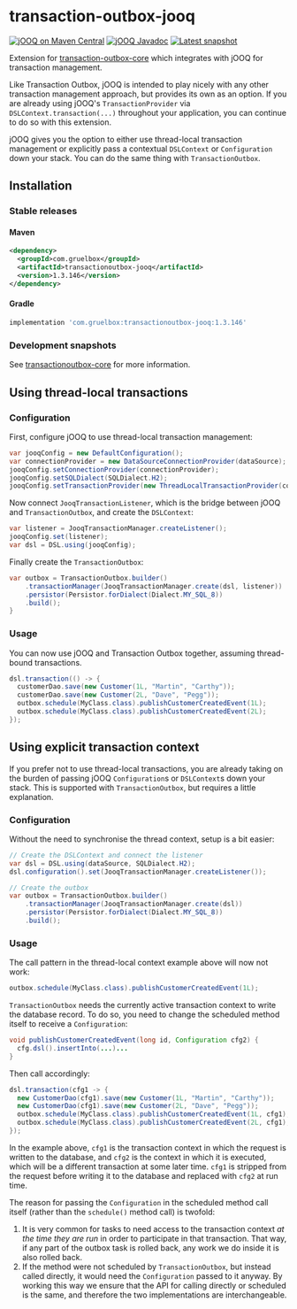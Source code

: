 # transaction-outbox-jooq

[![jOOQ on Maven Central](https://maven-badges.herokuapp.com/maven-central/com.gruelbox/transactionoutbox-jooq/badge.svg)](https://maven-badges.herokuapp.com/maven-central/com.gruelbox/transactionoutbox-jooq)
[![jOOQ Javadoc](https://www.javadoc.io/badge/com.gruelbox/transactionoutbox-jooq.svg?color=blue)](https://www.javadoc.io/doc/com.gruelbox/transactionoutbox-jooq)
[![Latest snapshot](https://img.shields.io/github/v/tag/gruelbox/transaction-outbox?label=snapshot&sort=semver)](#development-snapshots)

Extension for [transaction-outbox-core](../README.md) which integrates with jOOQ for transaction management.

Like Transaction Outbox, jOOQ is intended to play nicely with any other transaction management approach, but provides its own as an option. If you are already using jOOQ's `TransactionProvider` via `DSLContext.transaction(...)` throughout your application, you can continue to do so with this extension.

jOOQ gives you the option to either use thread-local transaction management or explicitly pass a contextual `DSLContext` or `Configuration` down your stack. You can do the same thing with `TransactionOutbox`.

## Installation

### Stable releases

#### Maven

```xml
<dependency>
  <groupId>com.gruelbox</groupId>
  <artifactId>transactionoutbox-jooq</artifactId>
  <version>1.3.146</version>
</dependency>
```

#### Gradle

```groovy
implementation 'com.gruelbox:transactionoutbox-jooq:1.3.146'
```

### Development snapshots

See [transactionoutbox-core](../README.md) for more information.

## Using thread-local transactions

### Configuration

First, configure jOOQ to use thread-local transaction management:

```java
var jooqConfig = new DefaultConfiguration();
var connectionProvider = new DataSourceConnectionProvider(dataSource);
jooqConfig.setConnectionProvider(connectionProvider);
jooqConfig.setSQLDialect(SQLDialect.H2);
jooqConfig.setTransactionProvider(new ThreadLocalTransactionProvider(connectionProvider, true));
```

Now connect `JooqTransactionListener`, which is the bridge between jOOQ and `TransactionOutbox`, and create the `DSLContext`:

```java
var listener = JooqTransactionManager.createListener();
jooqConfig.set(listener);
var dsl = DSL.using(jooqConfig);
```

Finally create the `TransactionOutbox`:

```java
var outbox = TransactionOutbox.builder()
    .transactionManager(JooqTransactionManager.create(dsl, listener))
    .persistor(Persistor.forDialect(Dialect.MY_SQL_8))
    .build();
}
```

### Usage

You can now use jOOQ and Transaction Outbox together, assuming thread-bound transactions.

```java
dsl.transaction(() -> {
  customerDao.save(new Customer(1L, "Martin", "Carthy"));
  customerDao.save(new Customer(2L, "Dave", "Pegg"));
  outbox.schedule(MyClass.class).publishCustomerCreatedEvent(1L);
  outbox.schedule(MyClass.class).publishCustomerCreatedEvent(2L);
});
```

## Using explicit transaction context

If you prefer not to use thread-local transactions, you are already taking on the burden of passing jOOQ `Configuration`s or `DSLContext`s down your stack. This is supported with `TransactionOutbox`, but requires a little explanation.

### Configuration

Without the need to synchronise the thread context, setup is a bit easier:

```java
// Create the DSLContext and connect the listener
var dsl = DSL.using(dataSource, SQLDialect.H2);
dsl.configuration().set(JooqTransactionManager.createListener());

// Create the outbox
var outbox = TransactionOutbox.builder()
    .transactionManager(JooqTransactionManager.create(dsl))
    .persistor(Persistor.forDialect(Dialect.MY_SQL_8))
    .build();
```

### Usage

The call pattern in the thread-local context example above will now not work:

```java
outbox.schedule(MyClass.class).publishCustomerCreatedEvent(1L);
```

`TransactionOutbox` needs the currently active transaction context to write the database record. To do so, you need to change the scheduled method itself to receive a `Configuration`:

```java
void publishCustomerCreatedEvent(long id, Configuration cfg2) {
  cfg.dsl().insertInto(...)...
}
```

Then call accordingly:

```java
dsl.transaction(cfg1 -> {
  new CustomerDao(cfg1).save(new Customer(1L, "Martin", "Carthy"));
  new CustomerDao(cfg1).save(new Customer(2L, "Dave", "Pegg"));
  outbox.schedule(MyClass.class).publishCustomerCreatedEvent(1L, cfg1);
  outbox.schedule(MyClass.class).publishCustomerCreatedEvent(2L, cfg1);
});
```

In the example above, `cfg1` is the transaction context in which the request is written to the database, and `cfg2` is the context in which it is executed, which will be a different transaction at some later time. `cfg1` is stripped from the request before writing it to the database and replaced with `cfg2` at run time.

The reason for passing the `Configuration` in the scheduled method call itself (rather than the `schedule()` method call) is twofold:

1.  It is very common for tasks to need access to the transaction context _at the time they are run_ in order to participate in that transaction. That way, if any part of the outbox task is rolled back, any work we do inside it is also rolled back.
2.  If the method were not scheduled by `TransactionOutbox`, but instead called directly, it would need the `Configuration` passed to it anyway. By working this way we ensure that the API for calling directly or scheduled is the same, and therefore the two implementations are interchangeable.
